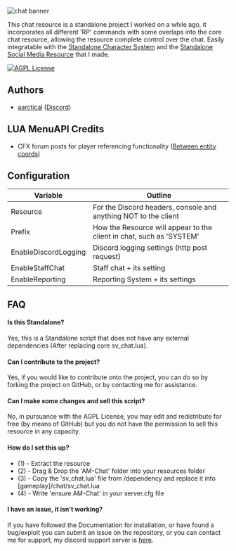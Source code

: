 ![chat banner](https://i.imgur.com/UBOoup0.png)


This chat resource is a standalone project I worked on a while ago, it incorporates all different 'RP' commands with some overlaps into the core chat resource, allowing the resource complete control over the chat. Easily integratable with the [Standalone Character System](https://www.lcpdfr.com/downloads/gta5mods/scripts/47522-standalone-simple-fivem-character-creation/) and the [Standalone Social Media Resource](https://www.lcpdfr.com/downloads/gta5mods/scripts/47537-standalone-simple-fivem-lifeinvader-script/) that I made.
 
[![AGPL License](https://img.shields.io/badge/license-GNU-blue.svg)](http://www.gnu.org/licenses/agpl-3.0)


## Authors

- [aarctical](https://www.github.com/aarctical) ([Discord](https://discord.com/users/423187100264038400))



## LUA MenuAPI Credits

 - CFX forum posts for player referencing functionality ([Between entity coords](https://forum.cfx.re/t/proximity-based-me-script/148167/2))


## Configuration

| Variable             | Outline                                                                |
| ----------------- | ------------------------------------------------------------------ |
| Resource       | For the Discord headers, console and anything NOT to the client   |
| Prefix | How the Resource will appear to the client in chat, such as 'SYSTEM' |
| EnableDiscordLogging | Discord logging settings (http post request) |
| EnableStaffChat | Staff chat + its setting |
| EnableReporting | Reporting System + its settings |


## FAQ

#### Is this Standalone?

Yes, this is a Standalone script that does not have any external dependencies (After replacing core sv_chat.lua).

#### Can I contribute to the project?

Yes, if you would like to contribute onto the project, you can do so by forking the project on GitHub, or by contacting me for assistance.

#### Can I make some changes and sell this script?

No, in pursuance with the AGPL License, you may edit and redistribute for free (by means of GitHub) but you do not have the permission to sell this resource in any capacity.

#### How do I set this up?

- (1) - Extract the resource
- (2) - Drag & Drop the 'AM-Chat' folder into your resources folder
- (3) - Copy the 'sv_chat.lua' file from /dependency and replace it into \[gameplay]/chat/sv_chat.lua
- (4) - Write 'ensure AM-Chat' in your server.cfg file

#### I have an issue, it isn't working?

If you have followed the Documentation for installation, or have found a bug/exploit you can submit an issue on the repository, or you can contact me for support, my discord support server is [here](https://discord.gg/RsRr2J8wws).

